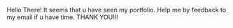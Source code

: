 Hello There! It seems that u have seen my portfolio. Help me by feedback to my email if u have time. THANK YOU!!!
